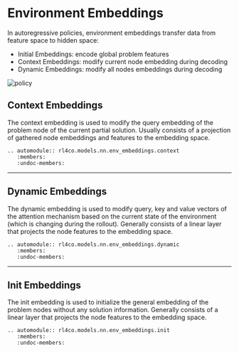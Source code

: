 # Environment Embeddings

In autoregressive policies, environment embeddings transfer data from feature space to hidden space:

- Initial Embeddings: encode global problem features
- Context Embeddings: modify current node embedding during decoding
- Dynamic Embeddings: modify all nodes embeddings during decoding

<img class="full-img" alt="policy" src="https://user-images.githubusercontent.com/48984123/281976545-ca88f159-d0b3-459e-8fd9-89799be9d1b0.png">




## Context Embeddings

The context embedding is used to modify the query embedding of the problem node of the current partial solution. Usually consists of a projection of gathered node embeddings and features to the embedding space.


```{eval-rst}
.. automodule:: rl4co.models.nn.env_embeddings.context
   :members:
   :undoc-members:
```

---

## Dynamic Embeddings

The dynamic embedding is used to modify query, key and value vectors of the attention mechanism  based on the current state of the environment (which is changing during the rollout). Generally consists of a linear layer that projects the node features to the embedding space.

```{eval-rst}
.. automodule:: rl4co.models.nn.env_embeddings.dynamic
   :members:
   :undoc-members:
```

---

## Init Embeddings

The init embedding is used to initialize the general embedding of the problem nodes without any solution information. Generally consists of a linear layer that projects the node features to the embedding space.

```{eval-rst}
.. automodule:: rl4co.models.nn.env_embeddings.init
   :members:
   :undoc-members:
```
